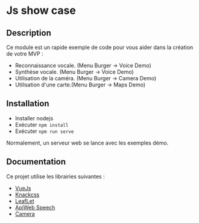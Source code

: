 # Js show case

## Description 

Ce module est un rapide exemple de code pour vous aider dans la création de votre MVP :

* Reconnaissance vocale. (Menu Burger -> Voice Demo)
*  Synthèse vocale. (Menu Burger -> Voice Demo)
* Utilisation de la caméra. (Menu Burger -> Camera Demo)
* Utilisation d'une carte.(Menu Burger -> Maps Demo)

## Installation 

* Installer nodejs
* Exécuter `npm install`
* Exécuter `npm run serve`

Normalement, un serveur web se lance avec les exemples démo.

## Documentation

Ce projet utilise les librairies suivantes :

* [VueJs](https://vuejs.org/)
* [Knackcss](https://www.knacss.com/)
* [LeafLet](https://leafletjs.com/)
* [ApiWeb Speech](https://developer.mozilla.org/fr/docs/Web/API/Web_Speech_API)
* [Camera](https://developer.mozilla.org/fr/docs/NavigatorUserMedia.getUserMedia)
